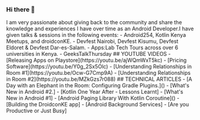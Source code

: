 ### Hi there 👋

<!--
**wangerekaharun/wangerekaharun** is a ✨ _special_ ✨ repository because its `README.md` (this file) appears on your GitHub profile.
--!>

I am very passionate about giving back to the community and share the knowledge and experiences I have over time as an Android Developer.I have given talks & sessions in the following events:
- Android254, Kotlin Kenya Meetups, and droidconKE. 
- Devfest Nairobi, Devfest Kisumu, Devfest Eldoret & Devfest Dar-es-Salam.
- Apps:Lab Tech Tours across over 6 universities in Kenya.
- GeeksTalkThursday 

## YOUTUBE VIDEOS

- [Releasing Apps on Playstore](https://youtu.be/ajWQmWxT5kc) 
- [Pricing Software](https://youtu.be/Y0g_2Sx5Olc) 
- [Understanding Relationships in Room #1](https://youtu.be/Ocw-G7Cmp9A) 
- [Understanding Relationships in Room #2](https://youtu.be/MZkGzs7r088) 

## TECHNICAL ARTICLES

- [A Day with an Elephant in the Room: Configuring Gradle Plugins.]() 
- [What's New in Android #2.] 
- [Kotlin One Year After - Lessons Learnt]
- [What's New in Android #1]
- [Android Paging Library With Kotlin Coroutine]()
- [Building the DroidconKE app]
- [Android Background Services]
- [Are you Productive or Just Busy]


